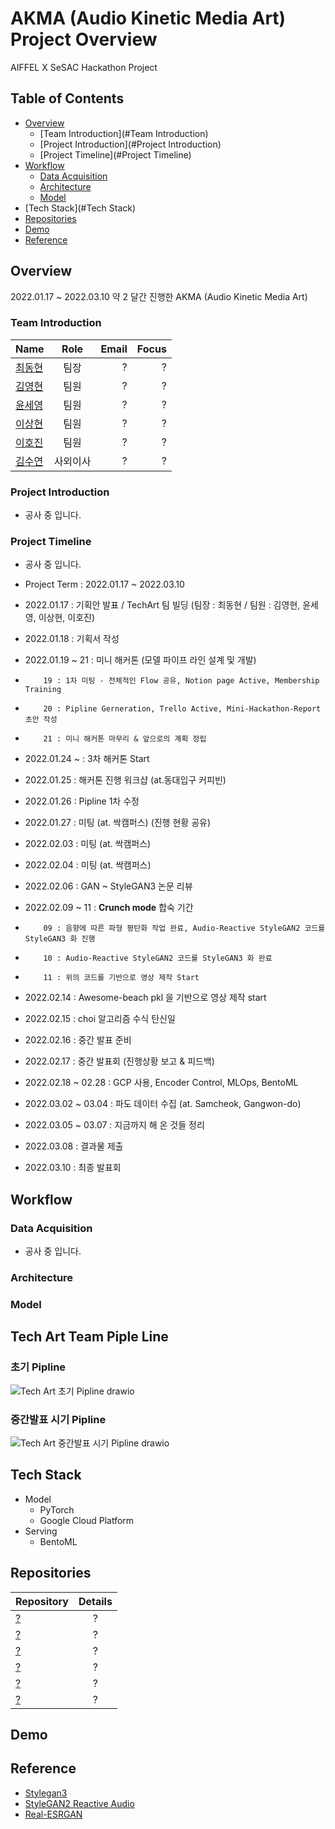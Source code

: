 # AKMA (Audio Kinetic Media Art) Project Overview

AIFFEL X SeSAC Hackathon Project

## Table of Contents

- [Overview](#Overview)
  - [Team Introduction](#Team Introduction)
  - [Project Introduction](#Project Introduction)
  - [Project Timeline](#Project Timeline)
- [Workflow](#Workflow)
  - [Data Acquisition](#Workflow)
  - [Architecture](#Architecture)
  - [Model](#Model)
- [Tech Stack](#Tech Stack)
- [Repositories](#Repositories)
- [Demo](#Demo)
- [Reference](#Reference)

## Overview
2022.01.17 ~ 2022.03.10 약 2 달간 진행한 AKMA (Audio Kinetic Media Art)

### Team Introduction

| Name | Role | Email | Focus |
|:----------|:----------:|----------:|----------:|
| [최동현](https://github.com/donghyundavidchoi) | 팀장 | ? | ? |
| [김영현](https://github.com/kim1987) | 팀원 | ? | ? |
| [윤세영](https://github.com/uni1023) | 팀원 | ? | ? |
| [이상현](https://github.com/oddhyeon) | 팀원 | ? | ? |
| [이호진](https://github.com/ghwlsdl) | 팀원 | ? | ? |
| [김수연](https://github.com/estela19) | 사외이사 | ? | ? |


### Project Introduction

- 공사 중 입니다.

### Project Timeline

- 공사 중 입니다.

* Project Term : 2022.01.17 ~ 2022.03.10

* 2022.01.17 : 기획안 발표 / TechArt 팀 빌딩 (팀장 : 최동현 / 팀원 : 김영현, 윤세영, 이상현, 이호진)
* 2022.01.18 : 기획서 작성
* 2022.01.19 ~ 21 : 미니 해커톤 (모델 파이프 라인 설계 및 개발)
*         19 : 1차 미팅 - 전체적인 Flow 공유, Notion page Active, Membership Training
*         20 : Pipline Gerneration, Trello Active, Mini-Hackathon-Report 초안 작성
*         21 : 미니 해커톤 마무리 & 앞으로의 계획 정립
* 2022.01.24 ~ : 3차 해커톤 Start
* 2022.01.25 : 해커톤 진행 워크샵 (at.동대입구 커피빈)
* 2022.01.26 : Pipline 1차 수정
* 2022.01.27 : 미팅 (at. 싹캠퍼스) (진행 현황 공유)
* 2022.02.03 : 미팅 (at. 싹캠퍼스)
* 2022.02.04 : 미팅 (at. 싹캠퍼스)
* 2022.02.06 : GAN ~ StyleGAN3 논문 리뷰
* 2022.02.09 ~ 11 : **Crunch mode** 합숙 기간
*         09 : 음향에 따른 파형 평탄화 작업 완료, Audio-Reactive StyleGAN2 코드를 StyleGAN3 화 진행
*         10 : Audio-Reactive StyleGAN2 코드를 StyleGAN3 화 완료
*         11 : 위의 코드를 기반으로 영상 제작 Start
* 2022.02.14 : Awesome-beach pkl 을 기반으로 영상 제작 start
* 2022.02.15 : choi 알고리즘 수식 탄신일
* 2022.02.16 : 중간 발표 준비
* 2022.02.17 : 중간 발표회 (진행상황 보고 & 피드백)
* 2022.02.18 ~ 02.28 : GCP 사용, Encoder Control, MLOps, BentoML
* 2022.03.02 ~ 03.04 : 파도 데이터 수집 (at. Samcheok, Gangwon-do)
* 2022.03.05 ~ 03.07 : 지금까지 해 온 것들 정리
* 2022.03.08 : 결과물 제출
* 2022.03.10 : 최종 발표회


## Workflow


### Data Acquisition

- 공사 중 입니다.


### Architecture


### Model



## Tech Art Team Piple Line

### 초기 Pipline
![Tech Art 초기 Pipline drawio](https://user-images.githubusercontent.com/90362869/150274518-22b3e367-765b-43f4-94b8-c5dd6a85e6a6.png)

### 중간발표 시기 Pipline
![Tech Art 중간발표 시기 Pipline drawio](https://user-images.githubusercontent.com/90362869/154292356-cf968c4f-e0f4-47e1-a8ec-0fd06088c636.jpeg)

## Tech Stack
- Model
  - PyTorch
  - Google Cloud Platform
- Serving
  - BentoML


## Repositories
| Repository | Details |
|:----------|:----------:|
| [?]() | ? |
| [?]() | ? |
| [?]() | ? |
| [?]() | ? |
| [?]() | ? |
| [?]() | ? |

## Demo


## Reference
- [Stylegan3](https://github.com/NVlabs/stylegan3)
- [StyleGAN2 Reactive Audio](https://github.com/dvschultz/ai/blob/master/StyleGAN2_AudioReactive.ipynb)
- [Real-ESRGAN](https://github.com/xinntao/Real-ESRGAN)
